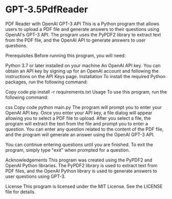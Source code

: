 # GPT-3.5PdfReader

PDF Reader with OpenAI GPT-3 API
This is a Python program that allows users to upload a PDF file and generate answers to their questions using OpenAI's GPT-3 API. The program uses the PyPDF2 library to extract text from the PDF file, and the OpenAI API to generate answers to user questions.

Prerequisites
Before running this program, you will need:

Python 3.7 or later installed on your machine
An OpenAI API key. You can obtain an API key by signing up for an OpenAI account and following the instructions on the API Keys page.
Installation
To install the required Python packages, run the following command:

Copy code
pip install -r requirements.txt
Usage
To use this program, run the following command:

css
Copy code
python main.py
The program will prompt you to enter your OpenAI API key. Once you enter your API key, a file dialog will appear allowing you to select a PDF file to upload. After you select a file, the program will extract the text from the file and prompt you to enter a question. You can enter any question related to the content of the PDF file, and the program will generate an answer using the OpenAI GPT-3 API.

You can continue entering questions until you are finished. To exit the program, simply type "exit" when prompted for a question.

Acknowledgements
This program was created using the PyPDF2 and OpenAI Python libraries. The PyPDF2 library is used to extract text from PDF files, and the OpenAI Python library is used to generate answers to user questions using GPT-3.

License
This program is licensed under the MIT License. See the LICENSE file for details.
